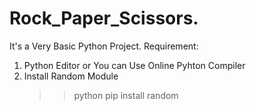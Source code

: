 # Rock_Paper_Scissors.
It's a Very Basic Python Project. 
Requirement:
1. Python Editor 
   or You can Use Online Pyhton Compiler 
2. Install Random Module
   >>python 
   >>pip install random 
